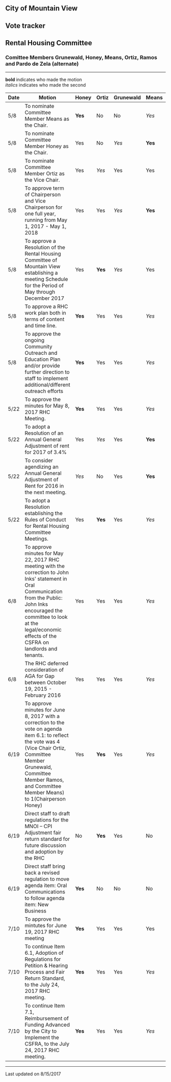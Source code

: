 ## City of Mountain View
## Vote tracker
## Rental Housing Committee

### Comittee Members Grunewald, Honey, Means, Ortiz, Ramos and Pardo de Zela (alternate)


***
  
**bold** indicates who made the motion  
*italics* indicates who made the second  


| Date | Motion | Honey | Ortiz | Grunewald | Means | Ramos |  
| --- | --- | --- | --- | --- | --- | --- |  
| 5/8 | To nominate Committee Member Means as the Chair. | **Yes** | No | No | *Yes* | No |  
| 5/8 | To nominate Committee Member Honey as the Chair. | Yes | No | *Yes* | **Yes** | Yes |  
| 5/8 | To nominate Committee Member Ortiz as the Vice Chair. | Yes | *Yes* | Yes | Yes | **Yes** |  
| 5/8 | To approve term of Chairperson and Vice Chairperson for one full year, running from May 1, 2017 - May 1, 2018 | Yes | Yes | *Yes* | **Yes** | Yes |  
| 5/8 | To approve a Resolution of the Rental Housing Committee of Mountain View establishing a meeting Schedule for the Period of May through December 2017 | Yes | **Yes** | *Yes* | Yes | Yes |  
| 5/8 | To approve a RHC work plan both in terms of content and time line. | **Yes** | Yes | Yes | *Yes* | Yes |  
| 5/8 | To approve the ongoing Community Outreach and Education Plan and/or provide further direction to staff to implement additional/different outreach efforts | **Yes** | Yes | Yes | *Yes* | Yes |  
| 5/22 | To approve the minutes for May 8, 2017 RHC Meeting. | **Yes** | Yes | Yes | *Yes* | Yes |  
| 5/22 | To adopt a Resolution of an Annual General Adjustment of rent for 2017 of 3.4% | Yes | *Yes* | Yes | **Yes** | Yes |  
| 5/22 | To consider agendizing an Annual General Adjustment of Rent for 2016 in the next meeting. | *Yes* | No | Yes | **Yes** | Yes |  
| 5/22 | To adopt a Resolution establishing the Rules of Conduct for Rental Housing Committee Meetings. | Yes | **Yes** | Yes | *Yes* | Yes |  
| 6/8 | To approve minutes for May 22, 2017 RHC meeting with the correction to John Inks' statement in Oral Communication from the Public: John Inks encouraged the committee to look at the legal/economic effects of the CSFRA on landlords and tenants. | Yes | Yes | Yes | *Yes* | **Yes** |  
| 6/8 | The RHC deferred consideration of AGA for Gap between October 19, 2015 - February 2016 | Yes | Yes | Yes | *Yes* | **Yes** |  
| 6/19 | To approve minutes for June 8, 2017 with a correction to the vote on agenda item 6.1: to reflect the vote was 4 (Vice Chair Ortiz, Committee Member Grunewald, Committee Member Ramos, and Committee Member Means) to 1(Chairperson Honey) | Yes | **Yes** | Yes | *Yes* | Yes |  
| 6/19 | Direct staff to draft regulations for the MNOI – CPI Adjustment fair return standard for future discussion and adoption by the RHC | No | **Yes** | Yes | No | *Yes* |  
| 6/19 | Direct staff bring back a revised regulation to move agenda item: Oral Communications to follow agenda item: New Business | **Yes** | No | No | No | No |  
| 7/10 | To approve the mintutes for June 19, 2017 RHC meeting | **Yes** | Yes | Yes | Yes | *Yes* |  
| 7/10 | To continue Item 6.1, Adoption of Regulations for Petition & Hearing Process and Fair Return Standard, to the July 24, 2017 RHC meeting. | **Yes** | Yes | Yes | *Yes* | No |  
| 7/10 | To continue Item 7.1, Reimbursement of Funding Advanced by the City to Implement the CSFRA, to the July 24, 2017 RHC meeting. | **Yes** | Yes | Yes | *Yes* | No |  





***
Last updated on 8/15/2017  